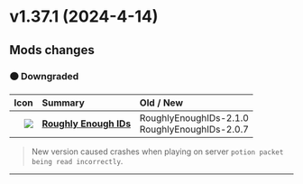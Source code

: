 # v1.37.1 (2024-4-14)

## Mods changes
### 🟠 Downgraded

Icon | Summary | Old / New
----:|:--------|:---------
<img src="https://media.forgecdn.net/avatars/thumbnails/799/138/30/30/638161375254345080.png"            > |                     [**Roughly Enough IDs**](https://www.curseforge.com/minecraft/mc-mods/reid)                        | <nobr>RoughlyEnoughIDs-2.1.0</nobr><br><nobr>RoughlyEnoughIDs-2.0.7</nobr>

> New version caused crashes when playing on server `potion packet being read incorrectly`.
-----------



